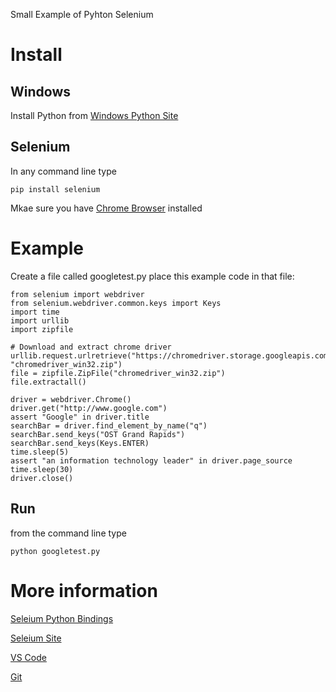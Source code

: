 Small Example of Pyhton Selenium

# Install
## Windows
Install Python from [Windows Python Site](http://www.python.org/download)

## Selenium
In any command line type

    pip install selenium
    
Mkae sure you have [Chrome Browser](https://www.google.com/chrome/browser/desktop/) installed

# Example
Create a file called googletest.py place this example code in that file:

    from selenium import webdriver
    from selenium.webdriver.common.keys import Keys
    import time
    import urllib
    import zipfile

    # Download and extract chrome driver 
    urllib.request.urlretrieve("https://chromedriver.storage.googleapis.com/2.25/chromedriver_win32.zip", "chromedriver_win32.zip")
    file = zipfile.ZipFile("chromedriver_win32.zip")
    file.extractall()

    driver = webdriver.Chrome()
    driver.get("http://www.google.com")
    assert "Google" in driver.title
    searchBar = driver.find_element_by_name("q")
    searchBar.send_keys("OST Grand Rapids")
    searchBar.send_keys(Keys.ENTER)
    time.sleep(5)
    assert "an information technology leader" in driver.page_source
    time.sleep(30)
    driver.close()

## Run
from the command line type

    python googletest.py

# More information
[Seleium Python Bindings](http://selenium-python.readthedocs.io/index.html)

[Seleium Site](http://www.seleniumhq.org/projects/webdriver/)

[VS Code](https://code.visualstudio.com/)

[Git](https://git-scm.com/)
